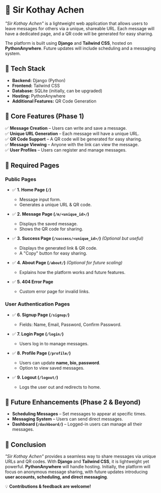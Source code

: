 # 📌 Sir Kothay Achen  

*"Sir Kothay Achen"* is a lightweight web application that allows users to leave messages for others via a unique, shareable URL. Each message will have a dedicated page, and a QR code will be generated for easy sharing.  

The platform is built using **Django** and **Tailwind CSS**, hosted on **PythonAnywhere**. Future updates will include scheduling and a messaging system.  

## 🚀 Tech Stack  

- **Backend:** Django (Python)  
- **Frontend:** Tailwind CSS  
- **Database:** SQLite (initially, can be upgraded)  
- **Hosting:** PythonAnywhere  
- **Additional Features:** QR Code Generation  

## 🌟 Core Features (Phase 1)  

✅ **Message Creation** – Users can write and save a message.  
✅ **Unique URL Generation** – Each message will have a unique URL.  
✅ **QR Code Support** – A QR code will be generated for easy sharing.  
✅ **Message Viewing** – Anyone with the link can view the message.  
✅ **User Profiles** – Users can register and manage messages.  


## 📄 Required Pages  

### **Public Pages**  
- ✅ **1. Home Page (`/`)**  
  - Message input form.  
  - Generates a unique URL & QR code.  

- ✅ **2. Message Page (`/m/<unique_id>/`)**  
  - Displays the saved message.  
  - Shows the QR code for sharing.  

- ✅ **3. Success Page (`/success/<unique_id>/`)** *(Optional but useful)*  
  - Displays the generated link & QR code.  
  - A "Copy" button for easy sharing.  

- ✅ **4. About Page (`/about/`)** *(Optional for future scaling)*  
  - Explains how the platform works and future features.  

- ✅ **5. 404 Error Page**  
  - Custom error page for invalid links.  


### **User Authentication Pages**  
- ✅ **6. Signup Page (`/signup/`)**  
  - Fields: Name, Email, Password, Confirm Password.  

- ✅ **7. Login Page (`/login/`)**  
  - Users log in to manage messages.  

- ✅ **8. Profile Page (`/profile/`)**  
  - Users can update **name, bio, password**.  
  - Option to view saved messages.  

- ✅ **9. Logout (`/logout/`)**  
  - Logs the user out and redirects to home.  


## 🔮 Future Enhancements (Phase 2 & Beyond)  

- **Scheduling Messages** – Set messages to appear at specific times.  
- **Messaging System** – Users can send direct messages.  
- **Dashboard (`/dashboard/`)** – Logged-in users can manage all their messages.  


## 🎯 Conclusion  

*"Sir Kothay Achen"* provides a seamless way to share messages via unique URLs and QR codes. With **Django** and **Tailwind CSS**, it is lightweight yet powerful. **PythonAnywhere** will handle hosting. Initially, the platform will focus on anonymous message sharing, with future updates introducing **user accounts, scheduling, and direct messaging**.  

💡 **Contributions & feedback are welcome!**  
